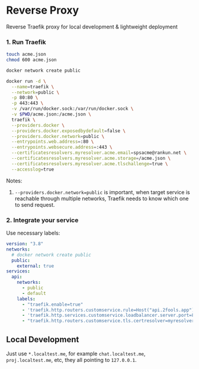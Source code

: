 # Reverse Proxy

Reverse Traefik proxy for local development & lightweight deployment

### 1. Run Traefik

```bash
touch acme.json
chmod 600 acme.json

docker network create public

docker run -d \
  --name=traefik \
  --network=public \
  -p 80:80 \
  -p 443:443 \
  -v /var/run/docker.sock:/var/run/docker.sock \
  -v $PWD/acme.json:/acme.json \
  traefik \
  --providers.docker \
  --providers.docker.exposedbydefault=false \
  --providers.docker.network=public \
  --entrypoints.web.address=:80 \
  --entrypoints.websecure.address=:443 \
  --certificatesresolvers.myresolver.acme.email=spsacme@rankun.net \
  --certificatesresolvers.myresolver.acme.storage=/acme.json \
  --certificatesresolvers.myresolver.acme.tlschallenge=true \
  --accesslog=true
```

Notes:

1. `--providers.docker.network=public` is important, when target service is reachable through multiple networks, Traefik needs to know which one to send request.

### 2. Integrate your service

Use necessary labels:

```yaml
version: "3.8"
networks:
  # docker network create public
  public:
    external: true
services:
  api:
    networks:
      - public
      - default
    labels:
      - "traefik.enable=true"
      - 'traefik.http.routers.customservice.rule=Host("api.2fools.app")'
      - 'traefik.http.services.customservice.loadbalancer.server.port=8000'
      - "traefik.http.routers.customservice.tls.certresolver=myresolver"
```

## Local Development

Just use `*.localtest.me`, for example `chat.localtest.me`, `proj.localtest.me`, etc, they all pointing to `127.0.0.1`.
